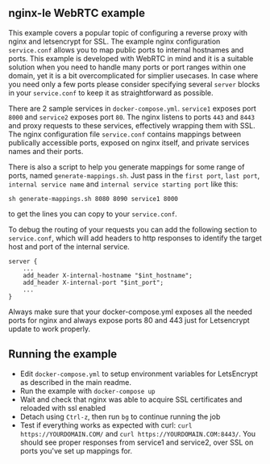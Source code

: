 ## nginx-le WebRTC example

This example covers a popular topic of configuring a reverse proxy with nginx and letsencrypt for SSL. The example nginx configuration ```service.conf``` allows you to map public ports to internal hostnames and ports. This example is developed with WebRTC in mind and it is a suitable solution when you need to handle many ports or port ranges within one domain, yet it is a bit overcomplicated for simplier usecases. In case where you need only a few ports please consider specifying several ```server``` blocks in your ```service.conf``` to keep it as straightforward as possible.

There are 2 sample services in ```docker-compose.yml```.
```service1``` exposes port ```8000``` and ```service2``` exposes port ```80```.
The nginx listens to ports ```443``` and ```8443``` and proxy requests to these services, effectively wrapping them with SSL. The nginx configuration file ```service.conf``` contains mappings between publically accessible ports, exposed on nginx itself, and private services names and their ports.

There is also a script to help you generate mappings for some range of ports, named `generate-mappings.sh`. Just pass in the `first port`, `last port`, `internal service name` and `internal service starting port` like this:

```
sh generate-mappings.sh 8080 8090 service1 8000
```

to get the lines you can copy to your `service.conf`.


To debug the routing of your requests you can add the following section to ```service.conf```, which will add headers to http responses to identify the target host and port of the internal service.

```
server {
    ...
    add_header X-internal-hostname "$int_hostname";
    add_header X-internal-port "$int_port";
    ...
}
```

Always make sure that your docker-compose.yml exposes all the needed ports for nginx and always expose ports 80 and 443 just for Letsencrypt update to work properly.

## Running the example

- Edit ```docker-compose.yml``` to setup environment variables for LetsEncrypt as described in the main readme.
- Run the example with ```docker-compose up```
- Wait and check that nginx was able to acquire SSL certificates and reloaded with ssl enabled
- Detach using ```Ctrl-z```, then run ```bg``` to continue running the job
- Test if everything works as expected with curl: ```curl https://YOURDOMAIN.COM/``` and ```curl https://YOURDOMAIN.COM:8443/```. You should see proper responses from service1 and service2, over SSL on ports you've set up mappings for.

